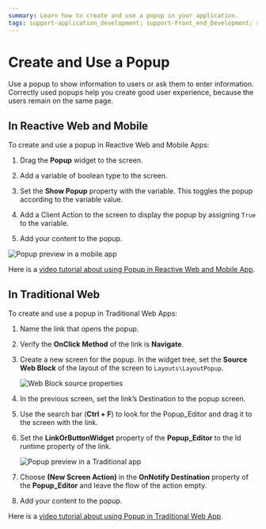 ```yaml
---
summary: Learn how to create and use a popup in your application.
tags: support-application_development; support-Front_end_Development; support-Mobile_Apps; support-webapps
---
```


# Create and Use a Popup

Use a popup to show information to users or ask them to enter information. Correctly used popups help you create good user experience, because the users remain on the same page.

## In Reactive Web and Mobile

To create and use a popup in Reactive Web and Mobile Apps:

1. Drag the **Popup** widget to the screen. 

1. Add a variable of boolean type to the screen. 

1. Set the **Show Popup** property with the variable. This toggles the popup according to the variable value. 

1. Add a Client Action to the screen to display the popup by assigning `True` to the variable. 

1. Add your content to the popup.

![Popup preview in a mobile app](images/popup-mobile.png?width=600)


<div class="info" markdown="1">

Here is a [video tutorial about using Popup in Reactive Web and Mobile App](https://www.youtube.com/watch?v=RrMARHvJBXU).

</div>

## In Traditional Web

To create and use a popup in Traditional Web Apps:

1. Name the link that opens the popup.

1. Verify the **OnClick Method** of the link is **Navigate**. 

1. Create a new screen for the popup. In the widget tree, set the **Source Web Block** of the layout of the screen to `Layouts\LayoutPopup`. 

    ![Web Block source properties](images/popup-web-2.png?width=300)

1. In the previous screen, set the link’s Destination to the popup screen.

1. Use the search bar (**Ctrl + F**) to look for the Popup_Editor and drag it to the screen with the link. 

1. Set the **LinkOrButtonWidget** property of the **Popup_Editor** to the Id runtime property of the link. 

    ![Popup preview in a Traditional app](images/popup-web-1.png?width=600)

1. Choose **(New Screen Action)** in the **OnNotify Destination** property of the **Popup_Editor** and leave the flow of the action empty.

1. Add your content to the popup.


<div class="info" markdown="1">

Here is a [video tutorial about using Popup in Traditional Web App](https://www.youtube.com/watch?v=ShOCxc3g91M).

</div>